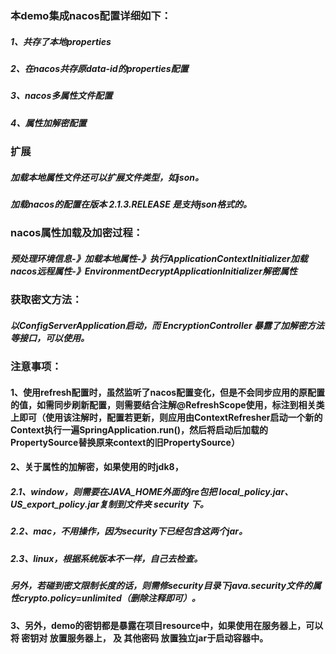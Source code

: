 ### 本demo集成nacos配置详细如下：
##### 1、共存了本地properties
##### 2、在nacos共存原data-id的properties配置
##### 3、nacos多属性文件配置
##### 4、属性加解密配置

### 扩展
##### 加载本地属性文件还可以扩展文件类型，如json。
##### 加载nacos的配置在版本 2.1.3.RELEASE 是支持json格式的。

### nacos属性加载及加密过程：
##### 预处理环境信息-》加载本地属性-》执行ApplicationContextInitializer加载nacos远程属性-》EnvironmentDecryptApplicationInitializer解密属性

 
### 获取密文方法：
##### 以ConfigServerApplication启动，而 EncryptionController 暴露了加解密方法等接口，可以使用。

### 注意事项：
#### 1、使用refresh配置时，虽然监听了nacos配置变化，但是不会同步应用的原配置的值，如需同步刷新配置，则需要结合注解@RefreshScope使用，标注到相关类上即可（使用该注解时，配置若更新，则应用由ContextRefresher启动一个新的Context执行一遍SpringApplication.run()，然后将启动后加载的PropertySource替换原来context的旧PropertySource）
#### 2、关于属性的加解密，如果使用的时jdk8，
#####	2.1、window，则需要在JAVA_HOME外面的jre包把 local_policy.jar、US_export_policy.jar复制到文件夹 security 下。
#####	2.2、mac，不用操作，因为security下已经包含这两个jar。
#####	2.3、linux，根据系统版本不一样，自己去检查。
#####   另外，若碰到密文限制长度的话，则需修security目录下java.security文件的属性crypto.policy=unlimited（删除注释即可）。
#### 3、另外，demo的密钥都是暴露在项目resource中，如果使用在服务器上，可以将 密钥对 放置服务器上， 及 其他密码 放置独立jar于启动容器中。
 
